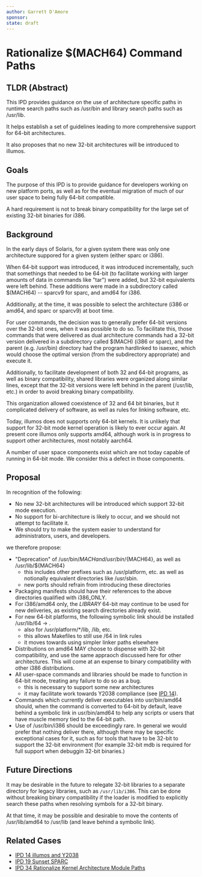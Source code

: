 ```yaml
---
author: Garrett D'Amore
sponsor:
state: draft
---
```


# Rationalize $(MACH64) Command Paths

## TLDR (Abstract)

This IPD provides guidance on the use of architecture specific
paths in runtime search paths such as /usr/bin and library
search paths such as /usr/lib.

It helps establish a set of guidelines leading to more
comprehensive support for 64-bit architectures.

It also proposes that no new 32-bit architectures will be
introduced to illumos.

## Goals

The purpose of this IPD is to provide guidance for developers
working on new platform ports, as well as for the eventual migration
of much of our user space to being fully 64-bit compatible.

A hard requirement is not to break binary compatibility for the
large set of existing 32-bit binaries for i386.

## Background

In the early days of Solaris, for a given system there was only
one architecture suppored for a given system (either sparc or i386).

When 64-bit support was introduced, it was introduced incrementally,
such that somethings that needed to be 64-bit (to facilitate working
with larger amounts of data in commands like "tar") were added, but
32-bit equivalents were left behind.
These additions were made in a subdirectory called $(MACH64) --
sparcv9 for sparc, and amd64 for i386.

Additionally, at the time, it was possible to select the architecture
(i386 or amd64, and sparc or sparcv9) at boot time.

For user commands, the decision was to generally prefer 64-bit versions
over the 32-bit ones, when it was possible to do so.
To facilitate this, those commands that were delivered as dual
architecture commands had a 32-bit version delivered in a subdirectory
called $(MACH) (i386 or sparc), and the parent (e.g. /usr/bin)
directory had the program hardlinked to isaexec, which would choose
the optimal version (from the subdirectory appropriate) and execute it.

Additionally, to facilitate development of both 32 and 64-bit programs,
as well as binary compatibility, shared libraries were organized along
similar lines, except that the 32-bit versions were left behind in the
parent (/usr/lib, etc.) in order to avoid breaking binary compatibility.

This organization allowed coexistence of 32 and 64 bit binaries, but
it complicated delivery of software, as well as rules for linking
software, etc.

Today, illumos does not supports only 64-bit kernels.
It is unlikely that support for 32-bit mode kernel operation is likely
to ever occur again.  At present core illumos only supports amd64,
although work is in progress to support other architectures, most
notably aarch64.

A number of user space components exist which are not today capable
of running in 64-bit mode.  We consider this a defect in those
components.

## Proposal

In recognition of the following:

* No new 32-bit architectures will be introduced which support 32-bit mode execution.
* No support for bi-architecture is likely to occur, and we should not attempt to facilitate it.
* We should try to make the system easier to understand for administrators, users, and developers.

we therefore propose:

* "Deprecation" of /usr/bin/${MACH} and /usr/bin/${MACH64}, as well as /usr/lib/${MACH64}
  - this includes other prefixes such as /usr/platform, etc. as well as notionally equivalent
    directories like /usr/sbin.
  - new ports should refrain from introducing these directories
* Packaging manifests should have their references to the above directories qualified with i386_ONLY.
* For i386/amd64 only, the *LIBRARY* 64-bit may continue to be used for new deliveries, as existing
  search directories already exist. 
* For new 64-bit platforms, the following symbolic link should be installed /usr/lib/64 -> .
  - also for /usr/platform/*/lib, /lib, etc.
  - this allows Makefiles to still use /64 in link rules
  - it moves towards using simpler linker paths elsewhere
* Distributions on amd64 MAY choose to dispense with 32-bit compatibility, and use the same appraoch
  discussed here for other architectures.  This will come at an expense to binary compatibility with
  other i386 distributions.
* All user-space commands and libraries should be made to function in 64-bit mode, treating any
  failure to do so as a bug.
  - this is necessary to support some new architectures
  - it may facilitate work towards Y2038 compliance (see [IPD 14](../0014/README.md)).
* Commands which currently deliver executables into usr/bin/amd64 should, when the command is
  converted to 64-bit by default, leave behind a symbolic link in usr/bin/amd64 to help any
  scripts or users that have muscle memory tied to the 64-bit path.
* Use of /usr/bin/i386 should be exceedingly rare.  In general we would prefer that nothing
  deliver there, although there may be specific exceptional cases for it, such as for tools that
  have to be 32-bit to support the 32-bit environment (for example 32-bit mdb is required for
  full support when debuggin 32-bit binaries.)

## Future Directions

It may be desirable in the future to relegate 32-bit libraries to a separate directory for legacy libraries, such as `/usr/lib/i386`.
This can be done without breaking binary compatibility if the loader is modified to explicitly search
these paths when resolving symbols for a 32-bit binary.

At that time, it may be possible and desirable to move the contents of /usr/lib/amd64 to /usr/lib (and leave
behind a symbolic link).

## Related Cases

* [IPD 14 illumos and Y2038](../0014/README.md)
* [IPD 19 Sunset SPARC](../0019/README.md)
* [IPD 34 Rationalize Kernel Architecture Module Paths](../0034/README.md)
